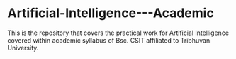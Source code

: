 # Artificial-Intelligence---Academic
This is the repository that covers the practical work for Artificial Intelligence covered within academic syllabus of Bsc. CSIT affiliated to Tribhuvan University.
